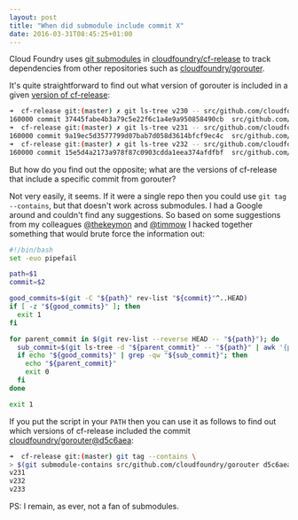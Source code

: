 ```yaml
---
layout: post
title: "When did submodule include commit X"
date: 2016-03-31T08:45:25+01:00
---
```


Cloud Foundry uses [git submodules][] in [cloudfoundry/cf-release][] to
track dependencies from other repositories such as
[cloudfoundry/gorouter][].

[git submodules]: https://git-scm.com/book/en/v2/Git-Tools-Submodules
[cloudfoundry/cf-release]: https://github.com/cloudfoundry/cf-release
[cloudfoundry/gorouter]: https://github.com/cloudfoundry/gorouter

It's quite straightforward to find out what version of gorouter is included
in a given [version of cf-release][]:

[version of cf-release]: https://github.com/cloudfoundry/cf-release/releases

```sh
➜  cf-release git:(master) ✗ git ls-tree v230 -- src/github.com/cloudfoundry/gorouter
160000 commit 37445fabe4b3a79c5e22f6c1a4e9a950858490cb  src/github.com/cloudfoundry/gorouter
➜  cf-release git:(master) ✗ git ls-tree v231 -- src/github.com/cloudfoundry/gorouter
160000 commit 9a19ec5d3577799d07bab7d058d3614bfcf9ec4c  src/github.com/cloudfoundry/gorouter
➜  cf-release git:(master) ✗ git ls-tree v232 -- src/github.com/cloudfoundry/gorouter
160000 commit 15e5d4a2173a978f87c0903cdda1eea374afdfbf  src/github.com/cloudfoundry/gorouter
```

But how do you find out the opposite; what are the versions of cf-release
that include a specific commit from gorouter?

Not very easily, it seems. If it were a single repo then you could use `git
tag --contains`, but that doesn't work across submodules. I had a Google
around and couldn't find any suggestions. So based on some suggestions from
my colleagues [@thekeymon][] and [@timmow][] I hacked together something
that would brute force the information out:

[@thekeymon]: https://twitter.com/thekeymon
[@timmow]: https://twitter.com/timmow

```sh git-submodule-contains
#!/bin/bash
set -euo pipefail

path=$1
commit=$2

good_commits=$(git -C "${path}" rev-list "${commit}"^..HEAD)
if [ -z "${good_commits}" ]; then
  exit 1
fi

for parent_commit in $(git rev-list --reverse HEAD -- "${path}"); do
  sub_commit=$(git ls-tree -d "${parent_commit}" -- "${path}" | awk '{print $3}')
  if echo "${good_commits}" | grep -qw "${sub_commit}"; then
    echo "${parent_commit}"
    exit 0
  fi
done

exit 1
```

If you put the script in your `PATH` then you can use it as follows to find
out which versions of cf-release included the commit
[cloudfoundry/gorouter@d5c6aea][]:

[cloudfoundry/gorouter@d5c6aea]: https://github.com/cloudfoundry/gorouter/commit/d5c6aeacce7648d4b929a20f55682404e87187de

```sh
➜  cf-release git:(master) git tag --contains \
> $(git submodule-contains src/github.com/cloudfoundry/gorouter d5c6aea)
v231
v232
v233
```

PS: I remain, as ever, not a fan of submodules.
